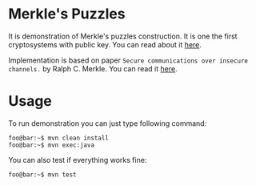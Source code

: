 # Merkle's Puzzles

It is demonstration of Merkle's puzzles construction. It is one the first cryptosystems with public key.
You can read about it [here](https://en.wikipedia.org/wiki/Merkle%27s_Puzzles). 

Implementation is based on paper ` Secure communications over insecure channels. ` by Ralph C. Merkle.
You can read it [here](https://dl.acm.org/citation.cfm?doid=359460.359473).
# Usage
To run demonstration you can just type following command:
```console
foo@bar:~$ mvn clean install
foo@bar:~$ mvn exec:java
```
You can also test if everything works fine:
```console
foo@bar:~$ mvn test
```
